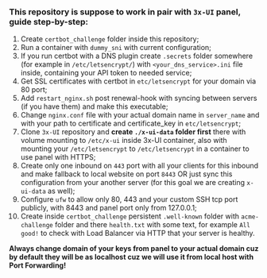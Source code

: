 ### This repository is suppose to work in pair with `3x-UI` panel, guide step-by-step:
1. Create `certbot_challenge` folder inside this repository;
2. Run a container with `dummy_sni` with current configuration;
3. If you run certbot with a DNS plugin create `.secrets` folder somewhere (for example in `/etc/letsencrypt/`) with `<your_dns_service>.ini` file inside, containing your API token to needed service;
4. Get SSL certificates with certbot in `etc/letsencrypt` for your domain via 80 port;
5. Add `restart_nginx.sh` post renewal-hook with syncing between servers (if you have them) and make this executable;
6. Change `nginx.conf` file with your actual domain name in `server_name` and with your path to certificate and certificate_key in `etc/letsencrypt`;
7. Clone `3x-UI` repository and **create `./x-ui-data` folder first** there with volume mounting to `/etc/x-ui` inside 3x-UI container, also with mounting your `/etc/letsencrypt` to `/etc/letsencrypt` in a container to use panel with HTTPS;
8. Create only one inbound on `443` port with all your clients for this inbound and make fallback to local website on port `8443` OR just sync this configuration from your another server (for this goal we are creating `x-ui-data` as well);
9. Configure `ufw` to allow only 80, 443 and your custom SSH tcp port publicly, with 8443 and panel port only from 127.0.0.1;
10. Create inside `certbot_challenge` persistent `.well-known` folder with `acme-challenge` folder and there `health.txt` with some text, for example `All good!` to check with Load Balancer via HTTP that your server is healthy.

**Always change domain of your keys from panel to your actual domain cuz by default they will be as localhost cuz we will use it from local host with Port Forwarding!**
